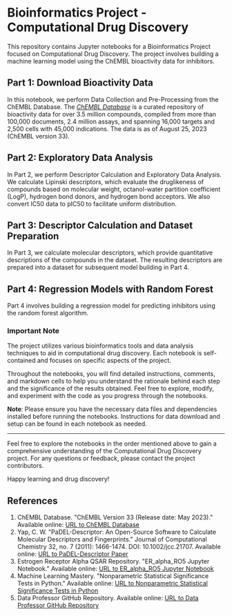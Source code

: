 # Bioinformatics Project - Computational Drug Discovery

This repository contains Jupyter notebooks for a Bioinformatics Project focused on Computational Drug Discovery. The project involves building a machine learning model using the ChEMBL bioactivity data for inhibitors.

## Part 1: Download Bioactivity Data 

In this notebook, we perform Data Collection and Pre-Processing from the ChEMBL Database. The [*ChEMBL Database*](https://www.ebi.ac.uk/chembl/) is a curated repository of bioactivity data for over 3.5 million compounds, compiled from more than 100,000 documents, 2.4 million assays, and spanning 16,000 targets and 2,500 cells with 45,000 indications. The data is as of August 25, 2023 (ChEMBL version 33).

## Part 2: Exploratory Data Analysis

In Part 2, we perform Descriptor Calculation and Exploratory Data Analysis. We calculate Lipinski descriptors, which evaluate the druglikeness of compounds based on molecular weight, octanol-water partition coefficient (LogP), hydrogen bond donors, and hydrogen bond acceptors. We also convert IC50 data to pIC50 to facilitate uniform distribution.

## Part 3: Descriptor Calculation and Dataset Preparation

In Part 3, we calculate molecular descriptors, which provide quantitative descriptions of the compounds in the dataset. The resulting descriptors are prepared into a dataset for subsequent model building in Part 4.

## Part 4: Regression Models with Random Forest

Part 4 involves building a regression model for predicting inhibitors using the random forest algorithm.

### Important Note

The project utilizes various bioinformatics tools and data analysis techniques to aid in computational drug discovery. Each notebook is self-contained and focuses on specific aspects of the project.

Throughout the notebooks, you will find detailed instructions, comments, and markdown cells to help you understand the rationale behind each step and the significance of the results obtained. Feel free to explore, modify, and experiment with the code as you progress through the notebooks.

**Note**: Please ensure you have the necessary data files and dependencies installed before running the notebooks. Instructions for data download and setup can be found in each notebook as needed.

---


Feel free to explore the notebooks in the order mentioned above to gain a comprehensive understanding of the Computational Drug Discovery project. For any questions or feedback, please contact the project contributors.

Happy learning and drug discovery!





## References

1. ChEMBL Database. "ChEMBL Version 33 (Release date: May 2023)." Available online: [URL to ChEMBL Database](https://chembl.gitbook.io/chembl-interface-documentation)
2. Yap, C. W. "PaDEL-Descriptor: An Open-Source Software to Calculate Molecular Descriptors and Fingerprints." Journal of Computational Chemistry 32, no. 7 (2011): 1466-1474. DOI: 10.1002/jcc.21707. Available online: [URL to PaDEL-Descriptor Paper](https://doi.org/10.1002/jcc.21707)
3. Estrogen Receptor Alpha QSAR Repository. "ER_alpha_RO5 Jupyter Notebook." Available online: [URL to ER_alpha_RO5 Jupyter Notebook](https://github.com/chaninlab/estrogen-receptor-alpha-qsar/blob/master/02_ER_alpha_RO5.ipynb)
4. Machine Learning Mastery. "Nonparametric Statistical Significance Tests in Python." Available online: [URL to Nonparametric Statistical Significance Tests in Python](https://machinelearningmastery.com/nonparametric-statistical-significance-tests-in-python/)
5. Data Professor GitHub Repository. Available online: [URL to Data Professor GitHub Repository](https://github.com/dataprofessor)
